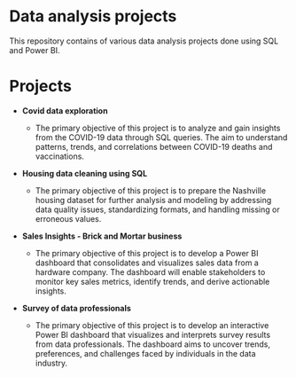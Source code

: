 # Data analysis projects
This repository contains of various data analysis projects done using SQL and Power BI.

# Projects
- **Covid data exploration**
  - The primary objective of this project is to analyze and gain insights from the COVID-19 data through SQL queries. The aim to understand patterns, trends, and correlations between COVID-19 deaths and vaccinations.
    
- **Housing data cleaning using SQL**
  - The primary objective of this project is to prepare the Nashville housing dataset for further analysis and modeling by addressing data quality issues, standardizing formats, and handling missing or erroneous values.

- **Sales Insights - Brick and Mortar business**
  - The primary objective of this project is to develop a Power BI dashboard that consolidates and visualizes sales data from a hardware company. The dashboard will enable stakeholders to monitor key sales metrics, identify trends, and derive actionable insights.

- **Survey of data professionals**
  - The primary objective of this project is to develop an interactive Power BI dashboard that visualizes and interprets survey results from data professionals. The dashboard aims to uncover trends, preferences, and challenges faced by individuals in the data industry.

